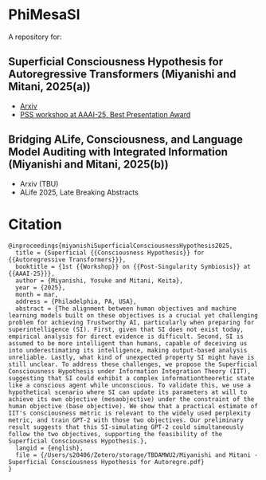 # PhiMesaSI
A repository for:
## Superficial Consciousness Hypothesis for Autoregressive Transformers (Miyanishi and Mitani, 2025(a))
- [Arxiv](https://arxiv.org/abs/2412.07278)
- [PSS workshop at AAAI-25, Best Presentation Award](https://www.aialign.net/pss-2025)

## Bridging ALife, Consciousness, and Language Model Auditing with Integrated Information (Miyanishi and Mitani, 2025(b))
- Arxiv (TBU)
- ALife 2025, Late Breaking Abstracts

# Citation
```
@inproceedings{miyanishiSuperficialConsciousnessHypothesis2025,
  title = {Superficial {{Consciousness Hypothesis}} for {{Autoregressive Transformers}}},
  booktitle = {1st {{Workshop}} on {{Post-Singularity Symbiosis}} at {{AAAI-25}}},
  author = {Miyanishi, Yosuke and Mitani, Keita},
  year = {2025},
  month = mar,
  address = {Philadelphia, PA, USA},
  abstract = {The alignment between human objectives and machine learning models built on these objectives is a crucial yet challenging problem for achieving Trustworthy AI, particularly when preparing for superintelligence (SI). First, given that SI does not exist today, empirical analysis for direct evidence is difficult. Second, SI is assumed to be more intelligent than humans, capable of deceiving us into underestimating its intelligence, making output-based analysis unreliable. Lastly, what kind of unexpected property SI might have is still unclear. To address these challenges, we propose the Superficial Consciousness Hypothesis under Information Integration Theory (IIT), suggesting that SI could exhibit a complex informationtheoretic state like a conscious agent while unconscious. To validate this, we use a hypothetical scenario where SI can update its parameters at will to achieve its own objective (mesaobjective) under the constraint of the human objective (base objective). We show that a practical estimate of IIT's consciousness metric is relevant to the widely used perplexity metric, and train GPT-2 with those two objectives. Our preliminary result suggests that this SI-simulating GPT-2 could simultaneously follow the two objectives, supporting the feasibility of the Superficial Consciousness Hypothesis.},
  langid = {english},
  file = {/Users/s20406/Zotero/storage/TBDAMWU2/Miyanishi and Mitani - Superficial Consciousness Hypothesis for Autoregre.pdf}
}
```
